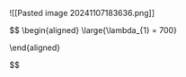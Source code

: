 ![[Pasted image 20241107183636.png]]

$$
\begin{aligned}
\large{\lambda_{1} = 700}


\end{aligned}

$$